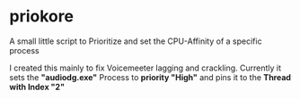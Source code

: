 # priokore
A small little script to Prioritize and set the CPU-Affinity of a specific process 

I created this mainly to fix Voicemeeter lagging and crackling.
Currently it sets the **"audiodg.exe"** Process to **priority "High"** and pins it to the **Thread with Index "2"**
